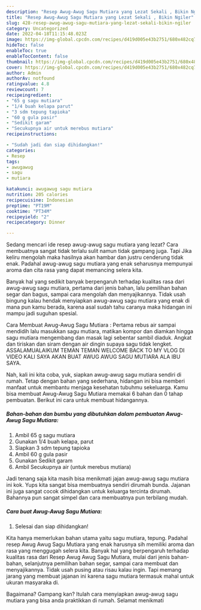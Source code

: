 ```yaml
---
description: "Resep Awug-Awug Sagu Mutiara yang Lezat Sekali , Bikin Ngiler"
title: "Resep Awug-Awug Sagu Mutiara yang Lezat Sekali , Bikin Ngiler"
slug: 428-resep-awug-awug-sagu-mutiara-yang-lezat-sekali-bikin-ngiler
category: Uncategorized
date: 2022-04-18T11:15:48.023Z
image: https://img-global.cpcdn.com/recipes/d419d005e43b2751/680x482cq70/awug-awug-sagu-mutiara-foto-resep-utama.jpg
hideToc: false
enableToc: true
enableTocContent: false
thumbnail: https://img-global.cpcdn.com/recipes/d419d005e43b2751/680x482cq70/awug-awug-sagu-mutiara-foto-resep-utama.jpg
cover: https://img-global.cpcdn.com/recipes/d419d005e43b2751/680x482cq70/awug-awug-sagu-mutiara-foto-resep-utama.jpg
author: Admin
authorAv: notfound
ratingvalue: 4.8
reviewcount: 7
recipeingredient:
- "65 g sagu mutiara"
- "1/4 buah kelapa parut"
- "3 sdm tepung tapioka"
- "60 g gula pasir"
- "Sedikit garam"
- "Secukupnya air untuk merebus mutiara"
recipeinstructions:

- "Sudah jadi dan siap dihidangkan!"
categories:
- Resep
tags:
- awugawug
- sagu
- mutiara

katakunci: awugawug sagu mutiara 
nutrition: 205 calories
recipecuisine: Indonesian
preptime: "PT19M"
cooktime: "PT34M"
recipeyield: "2"
recipecategory: Dinner

---
```



Sedang mencari ide resep awug-awug sagu mutiara yang lezat? Cara membuatnya sangat tidak terlalu sulit namun tidak gampang juga. Tapi Jika keliru mengolah maka hasilnya akan hambar dan justru cenderung tidak enak. Padahal awug-awug sagu mutiara yang enak seharusnya mempunyai aroma dan cita rasa yang dapat memancing selera kita.


Banyak hal yang sedikit banyak berpengaruh terhadap kualitas rasa dari awug-awug sagu mutiara, pertama dari jenis bahan, lalu pemilihan bahan segar dan bagus, sampai cara mengolah dan menyajikannya. Tidak usah bingung kalau hendak menyiapkan awug-awug sagu mutiara yang enak di mana pun kamu berada, karena asal sudah tahu caranya maka hidangan ini mampu jadi suguhan spesial.

Cara Membuat Awug-Awug Sagu Mutiara : Pertama rebus air sampai mendidih lalu masukkan sagu mutiara, matikan kompor dan diamkan hingga sagu mutiara mengembang dan masak lagi sebentar sambil diaduk. Angkat dan tiriskan dan siram dengan air dingin supaya sagu tidak lengket. ASSALAMUALAIKUM TEMAN TEMAN WELCOME BACK TO MY VLOG ️DI VIDEO KALI SAYA AKAN BUAT AWUG AWUG SAGU MUTIARA ALA IBU SAYA.


Nah, kali ini kita coba, yuk, siapkan awug-awug sagu mutiara sendiri di rumah. Tetap dengan bahan yang sederhana, hidangan ini bisa memberi manfaat untuk membantu menjaga kesehatan tubuhmu sekeluarga. Kamu bisa membuat Awug-Awug Sagu Mutiara memakai 6 bahan dan 0 tahap pembuatan. Berikut ini cara untuk membuat hidangannya.

<!--inarticleads1-->

##### Bahan-bahan dan bumbu yang dibutuhkan dalam pembuatan Awug-Awug Sagu Mutiara:

1. Ambil 65 g sagu mutiara
1. Gunakan 1/4 buah kelapa, parut
1. Siapkan 3 sdm tepung tapioka
1. Ambil 60 g gula pasir
1. Gunakan Sedikit garam
1. Ambil Secukupnya air (untuk merebus mutiara)


Jadi tenang saja kita masih bisa menikmati jajan awug-awug sagu mutiara ini kok. Yups kita sangat bisa membuatnya sendiri dirumah bunda. Jajanan ini juga sangat cocok dihidangkan untuk keluarga tercinta dirumah. Bahannya pun sangat simpel dan cara membuatnya pun terbilang mudah. 

<!--inarticleads2-->

##### Cara buat Awug-Awug Sagu Mutiara:


1. Selesai dan siap dihidangkan!

Kita hanya memerlukan bahan utama yaitu sagu mutiara, tepung. Padahal resep Awug Awug Sagu Mutiara yang enak harusnya sih memiliki aroma dan rasa yang menggugah selera kita. Banyak hal yang berpengaruh terhadap kualitas rasa dari Resep Awug Awug Sagu Mutiara, mulai dari jenis bahan-bahan, selanjutnya pemilihan bahan segar, sampai cara membuat dan menyajikannya. Tidak usah pusing atau risau kalau ingin. Tapi memang jarang yang membuat jajanan ini karena sagu mutiara termasuk mahal untuk ukuran masyaraka di. 

Bagaimana? Gampang kan? Itulah cara menyiapkan awug-awug sagu mutiara yang bisa anda praktikkan di rumah. Selamat menikmati
